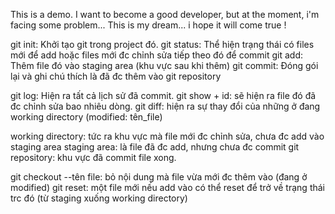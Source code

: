 This is a demo. I want to become a good developer, but at the moment, i'm facing some problem... This is my dream... i hope it will come true !

git init: Khởi tạo git trong project đó.
git status: Thể hiện trạng thái có files mới để add hoặc files mới đc chỉnh sửa tiếp theo đó để commit
git add: Thêm file đó vào staging area (khu vực sau khi thêm)
git commit: Đóng gói lại và ghi chú thích là đã đc thêm vào git repository

git log: Hiện ra tất cả lịch sử đã commit.
git show + id: sẽ hiện ra file đó đã đc chỉnh sửa bao nhiêu dòng.
git diff: hiện ra sự thay đổi của những ở đang working directory (modified: tên_file)

working directory: tức ra khu vực mà file mới đc chỉnh sửa, chưa đc add vào staging area
staging area: là file đã đc add, nhưng chưa đc commit
git repository: khu vực đã commit file xong.

git checkout --tên file: bỏ nội dung mà file vừa mới đc thêm vào (đang ở modified)
git reset: một file mới nếu add vào có thể reset để  trở về trạng thái trc đó (từ staging xuống working directory)

